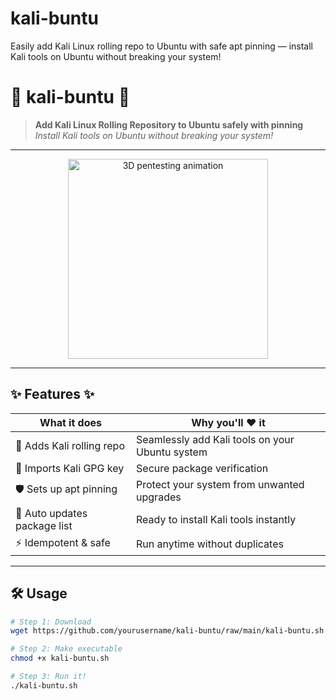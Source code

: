 # kali-buntu
Easily add Kali Linux rolling repo to Ubuntu with safe apt pinning — install Kali tools on Ubuntu without breaking your system!
# 🚀 **kali-buntu** 🚀

> **Add Kali Linux Rolling Repository to Ubuntu safely with pinning**  
> _Install Kali tools on Ubuntu without breaking your system!_

---

<p align="center">
  <img src="https://cdn.dribbble.com/users/1186264/screenshots/6156727/dribbble_pentesting_3d.gif" alt="3D pentesting animation" width="320"/>
</p>

---

## ✨ Features ✨

| What it does               | Why you'll ❤️ it                                  |
|---------------------------|-------------------------------------------------|
| 🐧 Adds Kali rolling repo  | Seamlessly add Kali tools on your Ubuntu system |
| 🔐 Imports Kali GPG key    | Secure package verification                      |
| 🛡️  Sets up apt pinning     | Protect your system from unwanted upgrades      |
| 🔄 Auto updates package list | Ready to install Kali tools instantly           |
| ⚡ Idempotent & safe        | Run anytime without duplicates                    |

---

## 🛠️ Usage

```bash
# Step 1: Download
wget https://github.com/yourusername/kali-buntu/raw/main/kali-buntu.sh

# Step 2: Make executable
chmod +x kali-buntu.sh

# Step 3: Run it!
./kali-buntu.sh
